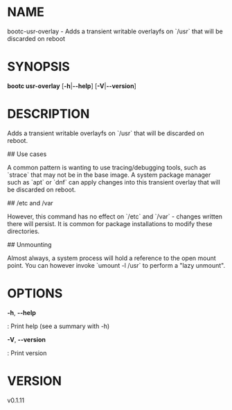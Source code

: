# NAME

bootc-usr-overlay - Adds a transient writable overlayfs on \`/usr\` that
will be discarded on reboot

# SYNOPSIS

**bootc usr-overlay** \[**-h**\|**\--help**\] \[**-V**\|**\--version**\]

# DESCRIPTION

Adds a transient writable overlayfs on \`/usr\` that will be discarded
on reboot.

\## Use cases

A common pattern is wanting to use tracing/debugging tools, such as
\`strace\` that may not be in the base image. A system package manager
such as \`apt\` or \`dnf\` can apply changes into this transient overlay
that will be discarded on reboot.

\## /etc and /var

However, this command has no effect on \`/etc\` and \`/var\` - changes
written there will persist. It is common for package installations to
modify these directories.

\## Unmounting

Almost always, a system process will hold a reference to the open mount
point. You can however invoke \`umount -l /usr\` to perform a \"lazy
unmount\".

# OPTIONS

**-h**, **\--help**

:   Print help (see a summary with -h)

**-V**, **\--version**

:   Print version

# VERSION

v0.1.11
